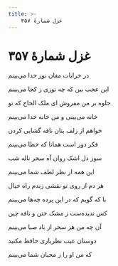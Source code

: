 ```yaml
---
title: >-
    غزل شمارهٔ ۳۵۷
---
```

# غزل شمارهٔ ۳۵۷

<div class="b" id="bn1"><div class="m1"><p>در خرابات مغان نور خدا می‌بینم</p></div>
<div class="m2"><p>این عجب بین که چه نوری ز کجا می‌بینم</p></div></div>
<div class="b" id="bn2"><div class="m1"><p>جلوه بر من مفروش ای ملک الحاج که تو</p></div>
<div class="m2"><p>خانه می‌بینی و من خانه خدا می‌بینم</p></div></div>
<div class="b" id="bn3"><div class="m1"><p>خواهم از زلف بتان نافه گشایی کردن</p></div>
<div class="m2"><p>فکر دور است همانا که خطا می‌بینم</p></div></div>
<div class="b" id="bn4"><div class="m1"><p>سوز دل اشک روان آه سحر ناله شب</p></div>
<div class="m2"><p>این همه از نظر لطف شما می‌بینم</p></div></div>
<div class="b" id="bn5"><div class="m1"><p>هر دم از روی تو نقشی زندم راه خیال</p></div>
<div class="m2"><p>با که گویم که در این پرده چه‌ها می‌بینم</p></div></div>
<div class="b" id="bn6"><div class="m1"><p>کس ندیده‌ست ز مشک ختن و نافه چین</p></div>
<div class="m2"><p>آن چه من هر سحر از باد صبا می‌بینم</p></div></div>
<div class="b" id="bn7"><div class="m1"><p>دوستان عیب نظربازی حافظ مکنید</p></div>
<div class="m2"><p>که من او را ز محبان شما می‌بینم</p></div></div>
